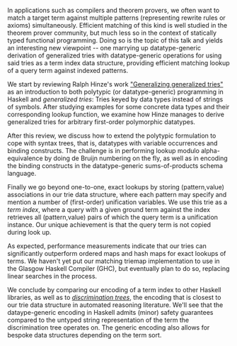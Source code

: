 In applications such as compilers and theorem provers, we often want to match
a target term against multiple patterns (representing rewrite rules or axioms)
simultaneously. Efficient matching of this kind is well studied in the theorem prover
community, but much less so in the context of statically typed functional programming.
Doing so is the topic of this talk and yields an interesting new viewpoint
-- one marrying up datatype-generic derivation of generalized tries
with datatype-generic operations for using said tries as a term index data
structure, providing efficient matching lookup of a query term against indexed
patterns.

We start by reviewing Ralph Hinze's work
["Generalizing generalized tries"](https://www.cambridge.org/core/journals/journal-of-functional-programming/article/generalizing-generalized-tries/03C839ABDC2CE3326B73CDDD35DD568E)
as an introduction to both polytypic (or datatype-generic) programming
in Haskell and *generalized tries*: Tries keyed by data types instead of
strings of symbols. After studying examples for some concrete data types and
their corresponding lookup function, we examine how Hinze manages to derive
generalized tries for arbitrary first-order polymorphic datatypes.

After this review, we discuss how to extend the polytypic formulation to cope
with syntax trees, that is, datatypes with variable occurrences and binding
constructs. The challenge is in performing lookup modulo alpha-equivalence by
doing de Bruijn numbering on the fly, as well as in encoding the binding constructs
in the datatype-generic sums-of-products schema language.

Finally we go beyond one-to-one, exact lookups by storing (pattern,value)
associations in our trie data structure, where each pattern may specify and
mention a number of (first-order) unification variables. We use this trie as a
*term index*, where a query with a given ground term against the index
retrieves all (pattern,value) pairs of which the query term is a unification
instance. Our unique achievement is that the query term is not copied during
look up.

As expected, performance measurements indicate that our tries can significantly
outperform ordered maps and hash maps for exact lookups of terms.
We haven't yet put our matching triemap implementation to use in the Glasgow
Haskell Compiler (GHC), but eventually plan to do so, replacing linear searches
in the process.

We conclude by comparing our encoding of a term index to other Haskell
libraries, as well as to [*discrimination trees*](https://dl.acm.org/doi/10.1007/BF00245458),
the encoding that is closest to our trie data structure in automated reasoning
literature. We'll see that the dataype-generic encoding in Haskell admits
(minor) safety guarantees compared to the untyped string representation of the
term the discrimination tree operates on. The generic encoding also allows for
bespoke data structures depending on the term sort.
